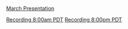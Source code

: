 [March Presentation](https://docs.google.com/presentation/d/1JfLooZJ4SYTo5UtTe7b7pabyjTbCmT8jJJym7Jj6Z_Y/edit#slide=id.p)

[Recording 8:00am PDT](https://drive.google.com/file/d/1Hh5bV6zasj2figDI0duUFxsaZSUQTam5/view)
[Recording 8:00pm PDT](https://drive.google.com/file/d/1GS2X8bus7-uWlhWwtr6GPxGCa69EHweC/view)


